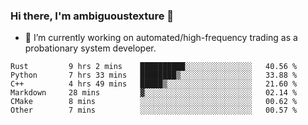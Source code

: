 ### Hi there, I'm ambiguoustexture 👋

<!--
**ambiguoustexture/ambiguoustexture** is a ✨ _special_ ✨ repository because its `README.md` (this file) appears on your GitHub profile.

Here are some ideas to get you started:
-->
- 🔭 I’m currently working on automated/high-frequency trading as a probationary system developer.
<!--START_SECTION:waka-->

```text
Rust         9 hrs 2 mins    ██████████░░░░░░░░░░░░░░░   40.56 %
Python       7 hrs 33 mins   ████████▒░░░░░░░░░░░░░░░░   33.88 %
C++          4 hrs 49 mins   █████▒░░░░░░░░░░░░░░░░░░░   21.60 %
Markdown     28 mins         ▓░░░░░░░░░░░░░░░░░░░░░░░░   02.14 %
CMake        8 mins          ░░░░░░░░░░░░░░░░░░░░░░░░░   00.62 %
Other        7 mins          ░░░░░░░░░░░░░░░░░░░░░░░░░   00.57 %
```

<!--END_SECTION:waka-->
